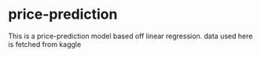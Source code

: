 # price-prediction
This is a price-prediction model based off linear regression. data used here is fetched from kaggle
